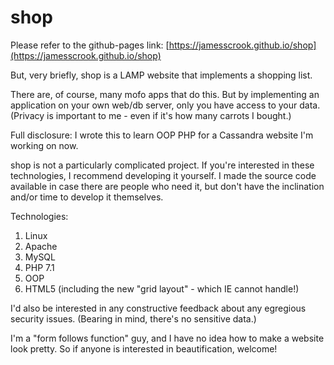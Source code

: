 # shop

Please refer to the github-pages link: [https://jamesscrook.github.io/shop](https://jamesscrook.github.io/shop)

But, very briefly, shop is a LAMP website that implements a shopping list.

There are, of course, many mofo apps that do this. But by implementing an application on your own
web/db server, only you have access to your data. (Privacy is important to me - even if it's how many
carrots I bought.)

Full disclosure: I wrote this to learn OOP PHP for a Cassandra website I'm working on now.

shop is not a particularly complicated project. If you're interested in these technologies,
I recommend developing it yourself. I made the source code available in case there are people who
need it, but don't have the inclination and/or time to develop it themselves.

Technologies:
 1. Linux
 2. Apache
 3. MySQL
 4. PHP 7.1
 5. OOP
 6. HTML5 (including the new "grid layout" - which IE cannot handle!)

I'd also be interested in any constructive feedback about any egregious security issues. (Bearing in mind, there's no sensitive data.)

I'm a "form follows function" guy, and I have no idea how to make a website look pretty. So if anyone is interested in beautification, welcome!
